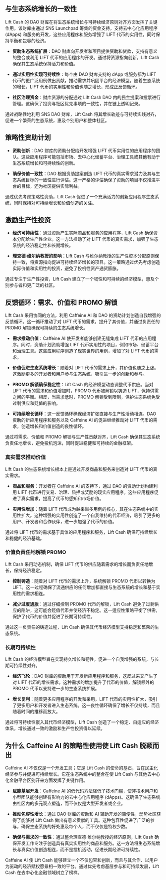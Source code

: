 ## 与生态系统增长的一致性

Lift Cash 的 DAO 财库在将生态系统增长与可持续经济原则对齐方面发挥了关键作用。该财库由通过 SNS Launchpad 筹集的资金支持，支持去中心化应用程序 (dApps) 和服务的开发，这些应用程序和服务增强了 LIFT 代币的实用性，同时保持平衡和包容的经济。

- **资助生态系统扩展**：DAO 财库向开发者和项目提供资助和贷款，支持有意义的整合或利用 LIFT 代币的应用程序的开发。通过将资源指向创新，Lift Cash 确保其生态系统保持活力和价值。

- **通过实用性实现可持续性**：每个由 DAO 财库支持的 dApp 或服务都为 LIFT 代币的更广泛用例做出贡献，推动需求并巩固平台的经济模型。随着生态系统的增长，LIFT 代币的实用性和价值也随之增长，形成正反馈循环。

- **社区治理资金**：财库资源的分配通过 Lift Cash DAO 内的民主提案和投票进行管理。这确保了投资与社区优先事项的一致性，并在链上透明记录。

通过战略性地利用 SNS DAO 财库，Lift Cash 将其增长轨迹与可持续实践对齐，促进一个繁荣的生态系统，惠及个别用户和整体社区。

## 策略性资助计划

- **资助创新**：DAO 财库的资助分配给开发增强 LIFT 代币实用性的应用程序的团队。这些应用程序可能包括市场、去中心化储蓄平台、治理工具或其他有助于生态系统增长和可持续性的创新。

- **确保价值一致性**：DAO 根据资助提案创造 LIFT 代币的真实需求潜力及其与生态系统目标的一致性进行评估。这一严格的评估确保了资助的项目不仅推进平台的目标，还为社区提供实际利益。

通过优先考虑策略性资助，Lift Cash 促进了一个充满活力的创新应用程序生态系统，同时保持对可持续增长和价值创造的关注。

## 激励生产性投资

- **经济可持续性**：通过资助产生实际商品和服务的应用程序，Lift Cash 确保资本分配给生产性企业。这一方法推动了对 LIFT 代币的真实需求，加强了生态系统的经济稳定性和长期增长。

- **理查德·维尔纳教授的影响**：Lift Cash 与维尔纳教授的生产性资本分配原则保持一致，将资源指向促进可持续经济增长的项目。这一策略通过优先考虑创造实际价值和实用性的投资，避免了投机性资产通货膨胀。

通过专注于生产性投资，Lift Cash 建立了一个韧性和可持续的经济模型，惠及个别参与者和更广泛的社区。

## 反馈循环：需求、价值和 PROMO 解锁

Lift Cash 采用协同的方法，利用 Caffeine AI 和 DAO 的资助计划创造自我增强的反馈循环。这一循环推动了对 LIFT 代币的需求，提升了其价值，并通过负责任的 PROMO 解锁确保可持续的生态系统增长。

- **需求推动价值**：Caffeine AI 使开发者能够创建无缝集成 LIFT 代币的应用程序。同时，资助计划资助增强 LIFT 代币实用性的项目，例如市场、储蓄平台和治理工具。这些应用程序创造了现实世界的用例，增加了对 LIFT 代币的需求。

- **价值促进生态系统增长**：随着对 LIFT 代币的需求上升，其价值也随之上涨。这激励更多的开发者和用户参与生态系统，吸引进一步的创新和参与。

- **PROMO 解锁确保稳定性**：Lift Cash 的经济模型动态调整代币供应。当对 LIFT 代币的需求和价值增加时，PROMO 代币被解锁以铸造 LIFT，保持供需之间的平衡。相反，当需求低时，PROMO 解锁受到限制，保护生态系统免受过剩供应和贬值的影响。

- **可持续增长循环**：这一反馈循环确保经济扩张直接与生产性活动相连。DAO 资助的新应用程序和服务以及 Caffeine AI 的促进继续推动对 LIFT 代币的需求，创造增长和价值创造的良性循环。

通过将需求、价值和 PROMO 解锁与生产性贡献对齐，Lift Cash 确保其生态系统负责任地增长，避免投机泡沫，同时促进稳健和可持续的金融框架。

### 真实需求推动价值

Lift Cash 的生态系统增长根本上是通过开发商品和服务来创造对 LIFT 代币的真实需求。

- **商品和服务**：开发者在 Caffeine AI 的支持下，通过 DAO 的资助计划构建利用 LIFT 代币进行交易、治理、质押或奖励的现实应用程序。这些应用程序促进了真实需求，提高了代币的感知和市场价值。

- **实用性增加**：随着 LIFT 代币成为越来越多用例的核心，其在生态系统中的实用性扩大。这种增强的实用性创造了一个自我维持的代币经济，吸引了更多的用户、开发者和合作伙伴，进一步加强了代币的价值。

通过将 LIFT 代币的需求基于具体的应用程序和服务，Lift Cash 确保可持续增长和稳健的经济基础。

### 价值负责任地解锁 PROMO

Lift Cash 采用动态机制，确保 LIFT 代币的供应随着需求的增长而负责任地增长，保持经济稳定。

- **控制铸造**：随着对 LIFT 代币的需求上升，系统解锁 PROMO 代币以转换为 LIFT。这一过程确保了流通供应的任何增加都直接与生态系统的增长和基于实用性的需求相连。

- **减少过度通胀**：通过仔细控制 PROMO 代币的解锁，Lift Cash 避免了过剩供应的陷阱，这可能会贬值代币并使经济不稳定。这一适应性策略平衡了供需，保护了代币的价值并促进了长期可持续性。

通过这一负责任的铸造过程，Lift Cash 确保其代币经济模型支持稳定和繁荣的生态系统。

### 长期可持续性

Lift Cash 的经济模型旨在实现持久增长和韧性，促进一个自我增强的系统，与长期可持续性对齐。

- **经济飞轮**：DAO 财库的资助用于开发新应用程序和服务，这反过来又产生了对 LIFT 代币的增长需求。这种需求的增加提升了代币的价值，解锁额外的 PROMO 代币以支持进一步的生态系统扩展。

- **增长复利**：随着更多应用程序的开发和采用，LIFT 代币的实用性扩大，吸引了更多用户和开发者进入生态系统。这一良性循环确保了增长不仅持续，而且随着时间的推移而放大。

通过将可持续性嵌入其代币经济模型，Lift Cash 创造了一个稳定、自适应的经济体系，增长通过一致的激励和生产性投资得以延续。

## 为什么 Caffeine AI 的策略性使用使 Lift Cash 脱颖而出

Caffeine AI 不仅仅是一个开发工具；它是 Lift Cash 的使命的基石，旨在民主化经济参与并促进可持续增长。它在生态系统中的整合在使 Lift Cash 与其他去中心化金融平台区别开来方面发挥了关键作用。

- **赋能基层开发**：Caffeine AI 的低代码方法降低了技术门槛，使非技术用户和小型团队能够创建有影响力的去中心化应用程序 (dApps)。这确保了生态系统由社区内的多元观点塑造，而不仅仅是大型开发者或企业。

- **推动包容性增长**：通过 DAO 财库的资助和 AI 辅助开发的简便性，弱势社区获得了能够对 Lift Cash 做出有意义贡献的工具。这种包容性促进了广泛的参与，确保生态系统的好处惠及每个人，而不仅仅是特权少数。

- **确保与需求的一致性**：通过整合理查德·维尔纳教授的经济原则，Lift Cash 确保开发工作专注于创造具有真实实用性的商品和服务。这一方法将生态系统增长与真实价值创造相连，而不是投机活动，促进长期经济可持续性。

Caffeine AI 使 Lift Cash 能够建立一个不仅包容和创新，而且与其合作、以用户为驱动的经济赋权愿景相一致的平台。通过优先考虑基层参与和可持续发展，Lift Cash 在去中心化金融领域树立了榜样。

